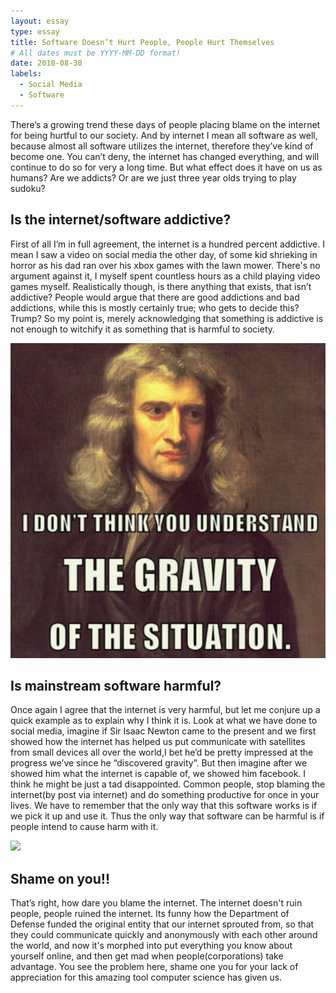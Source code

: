```yaml
---
layout: essay
type: essay
title: Software Doesn’t Hurt People, People Hurt Themselves 
# All dates must be YYYY-MM-DD format!
date: 2018-08-30
labels:
  - Social Media
  - Software
---
```




There’s a growing trend these days of people placing blame on the internet for being hurtful to our society. And by internet I mean all software as well, because almost all software utilizes the internet, therefore they’ve kind of become one. You can’t deny, the internet has changed everything, and will continue to do so for very a long time. But what effect does it have on us as humans? Are we addicts? Or are we just three year olds trying to play sudoku?

## Is the internet/software addictive?
First of all I’m in full agreement, the internet is a hundred percent addictive. I mean I saw a video on social media the other day, of some kid shrieking in horror as his dad ran over his xbox games with the lawn mower.  There's no argument against it, I myself spent countless hours as a child playing video games myself. Realistically though, is there anything that exists, that isn’t addictive? People would argue that there are good addictions and bad addictions, while this is mostly certainly true; who gets to decide this? Trump?  So my point is, merely acknowledging that something is addictive is not enough to witchify it as something that is harmful to society.

<img class="ui medium right floated rounded image" src="../images/isac2.png">

## Is mainstream software harmful? 
Once again I agree that the internet is very harmful, but let me conjure up a quick example as to explain why I think it is.  Look at what we have done to social media, imagine if Sir Isaac Newton came to the present and we first showed how the internet has helped us put communicate with satellites from small devices all over the world,I bet he’d be pretty impressed at the progress we’ve since he “discovered gravity”. But then imagine after we showed him what the internet is capable of, we showed him facebook.  I think he might be just a tad disappointed. Common people, stop blaming the internet(by post via internet) and do something productive for once in your lives.  We have to remember that the only way that this software works is if we pick it up and use it.  Thus the only way that software can be harmful is if people intend to cause harm with it. 

<img class="ui image" src="{{ site.baseurl }}/images/vader.jpeg">

## Shame on you!!
That’s right, how dare you blame the internet. The internet doesn't ruin people, people ruined the internet.  Its funny how the Department of Defense funded the original entity that our internet sprouted from, so that they could  communicate quickly and anonymously with each other around the world, and now it's morphed into put everything you know about yourself online, and then get mad when people(corporations) take advantage. You see the problem here, shame one you for your lack of appreciation for this amazing tool computer science has given us.


